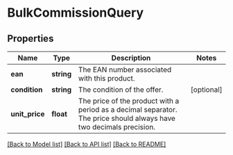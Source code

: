 # BulkCommissionQuery

## Properties
Name | Type | Description | Notes
------------ | ------------- | ------------- | -------------
**ean** | **string** | The EAN number associated with this product. | 
**condition** | **string** | The condition of the offer. | [optional] 
**unit_price** | **float** | The price of the product with a period as a decimal separator. The price should always have two decimals precision. | 

[[Back to Model list]](../README.md#documentation-for-models) [[Back to API list]](../README.md#documentation-for-api-endpoints) [[Back to README]](../README.md)


